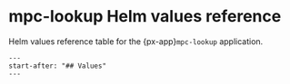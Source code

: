 ```{px-app-values} mpc-lookup
```

# mpc-lookup Helm values reference

Helm values reference table for the {px-app}`mpc-lookup` application.

```{include} ../../../applications/mpc-lookup/README.md
---
start-after: "## Values"
---
```
